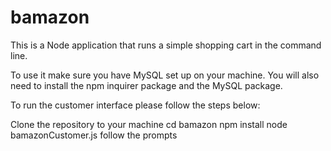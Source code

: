 # bamazon
This is a Node application that runs a simple shopping cart in the command line. 

To use it make sure you have MySQL set up on your machine. You will also need to install the npm inquirer package and the MySQL package.

To run the customer interface please follow the steps below:

Clone the repository to your machine
cd bamazon
npm install
node bamazonCustomer.js
follow the prompts


